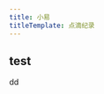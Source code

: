 ```yaml
---
title: 小易
titleTemplate: 点滴纪录
---
```


## test
dd 
<script setup>
// import Game from '../commponents/game.vue'
import Game from '../commponents/chat/Chat.vue'
</script>

<Game />